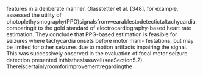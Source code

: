 features in a deliberate manner. Glasstetter et al. [348], for example, assessed the utility of
photoplethysmography(PPG)signalsfromwearablestodetectictaltachycardia,comparingit
to the gold standard of electrocardiography-based heart rate estimation. They conclude that
PPG-based estimation is feasible for seizures where tachycardia onsets before motor mani-
festations, but may be limited for other seizures due to motion artifacts impairing the signal.
This was successively observed in the evaluation of focal motor seizure detection presented
inthisthesisaswell(seeSection5.2). Thereiscertainlyroomforimprovementregardingthe